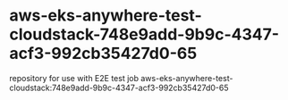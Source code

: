 # aws-eks-anywhere-test-cloudstack-748e9add-9b9c-4347-acf3-992cb35427d0-65
repository for use with E2E test job aws-eks-anywhere-test-cloudstack:748e9add-9b9c-4347-acf3-992cb35427d0-65
